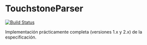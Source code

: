 # TouchstoneParser

[![Build Status](https://github.com/uvegege/TouchstoneParser.jl/actions/workflows/CI.yml/badge.svg?branch=master)](https://github.com/uvegege/TouchstoneParser.jl/actions/workflows/CI.yml?query=branch%3Amaster)

Implementación prácticamente completa (versiones 1.x y 2.x) de la especificación.

